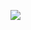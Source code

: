 <img src="https://img.shields.io/badge/Java-3766AB?style=flat-square&logo=Python&logoColor=white"/></a>
